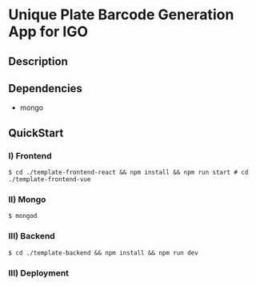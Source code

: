 # Unique Plate Barcode Generation App for IGO


## Description


## Dependencies
- mongo

## QuickStart
### I) Frontend 
```
$ cd ./template-frontend-react && npm install && npm run start # cd ./template-frontend-vue
```
### II) Mongo
```
$ mongod
```
### III) Backend
```
$ cd ./template-backend && npm install && npm run dev
```
### III) Deployment
